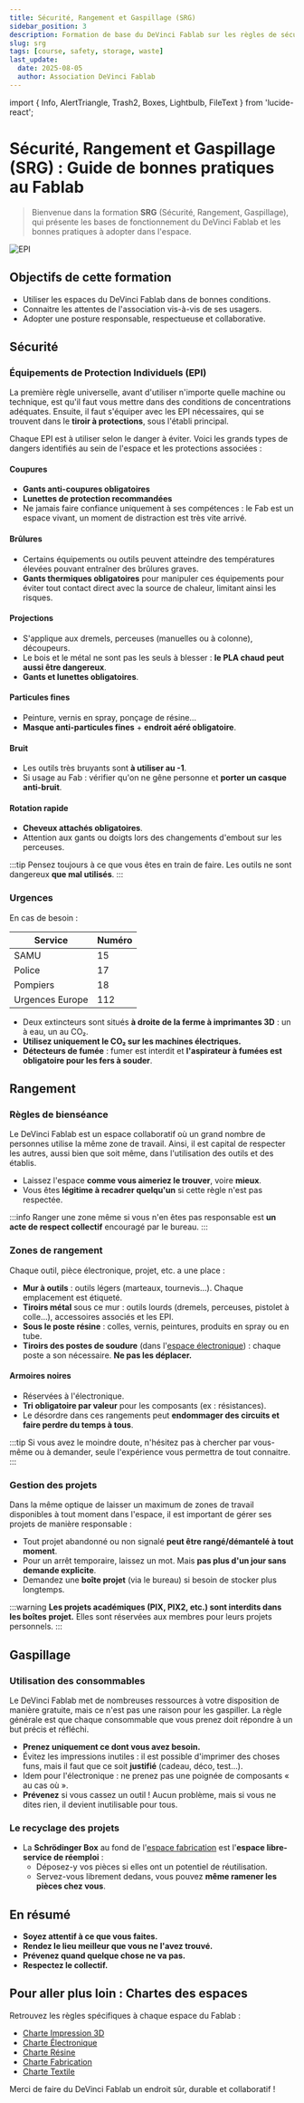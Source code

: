 ```yaml
---
title: Sécurité, Rangement et Gaspillage (SRG)
sidebar_position: 3
description: Formation de base du DeVinci Fablab sur les règles de sécurité, de rangement et d'utilisation responsable des ressources.
slug: srg
tags: [course, safety, storage, waste]
last_update:
  date: 2025-08-05
  author: Association DeVinci Fablab
---
```


import { Info, AlertTriangle, Trash2, Boxes, Lightbulb, FileText } from 'lucide-react';

# Sécurité, Rangement et Gaspillage (SRG) : Guide de bonnes pratiques au Fablab

> Bienvenue dans la formation **SRG** (Sécurité, Rangement, Gaspillage), qui présente les bases de fonctionnement du DeVinci Fablab et les bonnes pratiques à adopter dans l'espace.

![EPI](/assets/docs/srg/ppe-icons.jpg)

## <Info size={32} /> Objectifs de cette formation

- Utiliser les espaces du DeVinci Fablab dans de bonnes conditions.
- Connaitre les attentes de l'association vis-à-vis de ses usagers.
- Adopter une posture responsable, respectueuse et collaborative.

## <AlertTriangle size={32} /> Sécurité

### Équipements de Protection Individuels (EPI)

La première règle universelle, avant d'utiliser n'importe quelle machine ou technique, est qu'il faut vous mettre dans des conditions de concentrations adéquates. Ensuite, il faut s'équiper avec les EPI nécessaires, qui se trouvent dans le **tiroir à protections**, sous l'établi principal.

Chaque EPI est à utiliser selon le danger à éviter. Voici les grands types de dangers identifiés au sein de l'espace et les protections associées :

#### Coupures

- **Gants anti-coupures obligatoires**
- **Lunettes de protection recommandées**
- Ne jamais faire confiance uniquement à ses compétences : le Fab est un espace vivant, un moment de distraction est très vite arrivé.

#### Brûlures

- Certains équipements ou outils peuvent atteindre des températures élevées pouvant entraîner des brûlures graves.
- **Gants thermiques obligatoires** pour manipuler ces équipements pour éviter tout contact direct avec la source de chaleur, limitant ainsi les risques.

#### Projections

- S'applique aux dremels, perceuses (manuelles ou à colonne), découpeurs.
- Le bois et le métal ne sont pas les seuls à blesser : **le PLA chaud peut aussi être dangereux**.
- **Gants et lunettes obligatoires**.

#### Particules fines

- Peinture, vernis en spray, ponçage de résine…
- **Masque anti-particules fines** + **endroit aéré obligatoire**.

#### Bruit

- Les outils très bruyants sont **à utiliser au -1**.
- Si usage au Fab : vérifier qu'on ne gêne personne et **porter un casque anti-bruit**.

#### Rotation rapide

- **Cheveux attachés obligatoires**.
- Attention aux gants ou doigts lors des changements d'embout sur les perceuses.

:::tip
Pensez toujours à ce que vous êtes en train de faire. Les outils ne sont dangereux **que mal utilisés**.
:::

### Urgences

En cas de besoin :

| Service         | Numéro |
| --------------- | ------ |
| SAMU            | 15     |
| Police          | 17     |
| Pompiers        | 18     |
| Urgences Europe | 112    |

- Deux extincteurs sont situés **à droite de la ferme à imprimantes 3D** : un à eau, un au CO₂.
- **Utilisez uniquement le CO₂ sur les machines électriques.**
- **Détecteurs de fumée** : fumer est interdit et **l'aspirateur à fumées est obligatoire pour les fers à souder**.

## <Boxes size={32} /> Rangement

### Règles de bienséance

Le DeVinci Fablab est un espace collaboratif où un grand nombre de personnes utilise la même zone de travail. Ainsi, il est capital de respecter les autres, aussi bien que soit même, dans l'utilisation des outils et des établis.

- Laissez l'espace **comme vous aimeriez le trouver**, voire **mieux**.
- Vous êtes **légitime à recadrer quelqu'un** si cette règle n'est pas respectée.

:::info
Ranger une zone même si vous n'en êtes pas responsable est **un acte de respect collectif** encouragé par le bureau.
:::

### Zones de rangement

Chaque outil, pièce électronique, projet, etc. a une place :

- **Mur à outils** : outils légers (marteaux, tournevis…). Chaque emplacement est étiqueté.
- **Tiroirs métal** sous ce mur : outils lourds (dremels, perceuses, pistolet à colle…), accessoires associés et les EPI.
- **Sous le poste résine** : colles, vernis, peintures, produits en spray ou en tube.
- **Tiroirs des postes de soudure** (dans l'[espace électronique](spaces_charters/electronics.md)) : chaque poste a son nécessaire. **Ne pas les déplacer.**

#### Armoires noires

- Réservées à l'électronique.
- **Tri obligatoire par valeur** pour les composants (ex : résistances).
- Le désordre dans ces rangements peut **endommager des circuits et faire perdre du temps à tous**.

:::tip
Si vous avez le moindre doute, n'hésitez pas à chercher par vous-même ou à demander, seule l'expérience vous permettra de tout connaitre.
:::

### Gestion des projets

Dans la même optique de laisser un maximum de zones de travail disponibles à tout moment dans l'espace, il est important de gérer ses projets de manière responsable :

- Tout projet abandonné ou non signalé **peut être rangé/démantelé à tout moment**.
- Pour un arrêt temporaire, laissez un mot. Mais **pas plus d'un jour sans demande explicite**.
- Demandez une **boîte projet** (via le bureau) si besoin de stocker plus longtemps.

:::warning
**Les projets académiques (PIX, PIX2, etc.) sont interdits dans les boîtes projet.**
Elles sont réservées aux membres pour leurs projets personnels.
:::

## <Trash2 size={32} /> Gaspillage

### Utilisation des consommables

Le DeVinci Fablab met de nombreuses ressources à votre disposition de manière gratuite, mais ce n'est pas une raison pour les gaspiller. La règle générale est que chaque consommable que vous prenez doit répondre à un but précis et réfléchi.

- **Prenez uniquement ce dont vous avez besoin.**
- Évitez les impressions inutiles : il est possible d'imprimer des choses funs, mais il faut que ce soit **justifié** (cadeau, déco, test…).
- Idem pour l'électronique : ne prenez pas une poignée de composants « au cas où ».
- **Prévenez** si vous cassez un outil ! Aucun problème, mais si vous ne dites rien, il devient inutilisable pour tous.

### Le recyclage des projets

- La **Schrödinger Box** au fond de l'[espace fabrication](spaces_charters/fabrication.md) est l'**espace libre-service de réemploi** :
  - Déposez-y vos pièces si elles ont un potentiel de réutilisation.
  - Servez-vous librement dedans, vous pouvez **même ramener les pièces chez vous**.

## <Lightbulb size={32} /> En résumé

- **Soyez attentif à ce que vous faites.**
- **Rendez le lieu meilleur que vous ne l'avez trouvé.**
- **Prévenez quand quelque chose ne va pas.**
- **Respectez le collectif.**

## <FileText size={32} /> Pour aller plus loin : Chartes des espaces

Retrouvez les règles spécifiques à chaque espace du Fablab :

- [Charte Impression 3D](spaces_charters/3D-printing.md)
- [Charte Électronique](spaces_charters/electronics.md)
- [Charte Résine](spaces_charters/resin.md)
- [Charte Fabrication](spaces_charters/fabrication.md)
- [Charte Textile](spaces_charters/textile.md)

Merci de faire du DeVinci Fablab un endroit sûr, durable et collaboratif !
